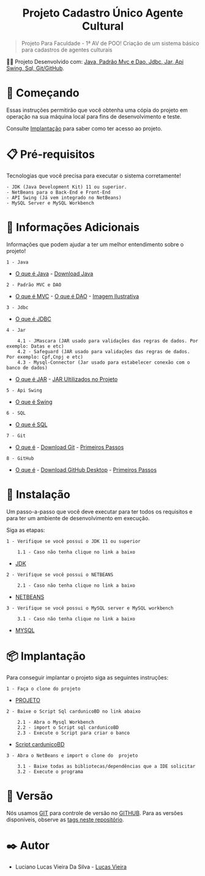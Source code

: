 <h1 align="center"> Projeto Cadastro Único Agente Cultural </h1>

> <p align="justify"> Projeto Para Faculdade - 1ª AV de POO! Criação de um sistema básico para cadastros de agentes culturais </p>

:man_technologist: Projeto Desenvolvido com: [ Java, Padrão Mvc e Dao, Jdbc, Jar, Api Swing, Sql, Git/GitHub](https://github.com/Lucas-Vieiraa/Projeto-Cadastro-Unico-Agente-Cutural/edit/main/README.md#round_pushpin-informa%C3%A7%C3%B5es-adicionais).

# 🚀 Começando

Essas instruções permitirão que você obtenha uma cópia do projeto em operação na sua máquina local para fins de desenvolvimento e teste.

Consulte [Implantação](https://github.com/Lucas-Vieiraa/Projeto-Cadastro-Unico-Agente-Cutural/edit/main/README.md#-implanta%C3%A7%C3%A3o) para saber como ter acesso ao projeto.

# 📋 Pré-requisitos

Tecnologias que você precisa para executar o sistema corretamente!
```
- JDK (Java Development Kit) 11 ou superior.
- NetBeans para o Back-End e Front-End
- API Swing (Já vem integrado no NetBeans)
- MySQL Server e MySQL Workbench
```
# :round_pushpin: Informações Adicionais

Informações que podem ajudar a ter um melhor entendimento sobre o projeto!

```
1 - Java
```
* [O que é Java](https://www.java.com/pt-BR/download/help/whatis_java.html) - [Download Java](https://www.java.com/pt-BR/download/)
```
2 - Padrão MVC e DAO
```
* [O que é MVC](https://pt.wikipedia.org/wiki/MVC) - [O que é DAO](https://pt.wikipedia.org/wiki/Objeto_de_acesso_a_dados) - [Imagem Ilustrativa](https://github.com/Lucas-Vieiraa/Projeto-Cadastro-Unico-Agente-Cutural/files/10687610/PADRAO.MVC.COM.DAO.zip)
```
3 - Jdbc
```
* [O que é JDBC](https://www.ibm.com/docs/pt-br/developer-for-zos/14.1?topic=support-what-is-jdbc)
```
4 - Jar
    
    4.1 - JMascara (JAR usado para validações das regras de dados. Por exemplo: Datas e etc)
    4.2 - Safeguard (JAR usado para validações das regras de dados. Por exemplo: Cpf,Cnpj e etc)
    4.3 - Mysql-Connector (Jar usado para estabelecer conexão com o banco de dados)
```
* [O que é JAR](https://docs.oracle.com/javase/8/docs/technotes/guides/jar/jarGuide.html) - [JAR Ultilizados no Projeto](https://github.com/Lucas-Vieiraa/Projeto-Cadastro-Unico-Agente-Cutural/tree/main/JAR%20conex%C3%A3o%20e%20formata%C3%A7%C3%A3o)
```
5 - Api Swing
```
* [O que é Swing](https://docs.oracle.com/javase/7/docs/api/javax/swing/package-summary.html)

```
6 - SQL
```
* [O que é SQL](https://pt.wikipedia.org/wiki/SQL)
```
7 - Git
```
* [O que é](https://git-scm.com/) - [Download Git](https://git-scm.com/downloads) - [Primeiros Passos](https://git-scm.com/book/en/v2)

```
8 - GitHub
```
* [O que é](https://github.com/about) - [Download GitHub Desktop](https://desktop.github.com/) - [Primeiros Passos](https://docs.github.com/pt/get-started)


# 🔧 Instalação
 Um passo-a-passo que você deve executar para ter todos os requisitos  e  para ter um ambiente de desenvolvimento em execução.

Siga as etapas:

```
1 - Verifique se você possui o JDK 11 ou superior

    1.1 - Caso não tenha clique no link a baixo 
```
* [JDK](https://www.oracle.com/java/technologies/downloads/)

```
2 - Verifique se você possui o NETBEANS

    2.1 - Caso não tenha clique no link a baixo
```
* [NETBEANS](https://netbeans.apache.org/download/archive)
```
3 - Verifique se você possui o MySQL server e MySQL workbench

    3.1 - Caso não tenha clique no link a baixo
```
* [MYSQL](https://dev.mysql.com/downloads/installer)

# 📦 Implantação

Para conseguir implantar o projeto siga as seguintes instruções:

```
1 - Faça o clone do projeto 
```
* [PROJETO](https://github.com/Lucas-Vieiraa/Projeto-Cadastro-Unico-Agente-Cutural)
```
2 - Baixe o Script Sql cardunicoBD no link abaixo

    2.1 - Abra o Mysql Workbench
    2.2 - import o Script sql cardunicoBD
    2.3 - Execute o Script para criar o banco
```
* [Script cardunicoBD](https://github.com/Lucas-Vieiraa/Projeto-Cadastro-Unico-Agente-Cutural/files/10254940/Script.cardunicoBD.zip)
```
3 - Abra o NetBeans e import o clone do  projeto

    3.1 - Baixe todas as bibliotecas/dependências que a IDE solicitar
    3.2 - Execute o programa
```

# 📌 Versão
Nós usamos [GIT](https://git-scm.com/downloads) para controle de versão no [GITHUB](https://github.com). Para as versões disponíveis, observe as [tags neste repositório](https://github.com/Lucas-Vieiraa/Projeto-Cadastro-Unico-Agente-Cutural).

# ✒️ Autor
    
* Luciano Lucas Vieira Da Silva - [Lucas Vieira](https://github.com/Lucas-Vieiraa)
